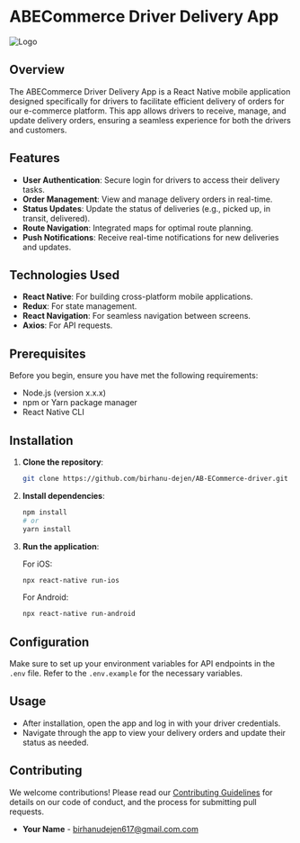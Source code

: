 # ABECommerce Driver Delivery App

![Logo](./assets/favicon.ico)

## Overview

The ABECommerce Driver Delivery App is a React Native mobile application designed specifically for drivers to facilitate efficient delivery of orders for our e-commerce platform. This app allows drivers to receive, manage, and update delivery orders, ensuring a seamless experience for both the drivers and customers.

## Features

- **User Authentication**: Secure login for drivers to access their delivery tasks.
- **Order Management**: View and manage delivery orders in real-time.
- **Status Updates**: Update the status of deliveries (e.g., picked up, in transit, delivered).
- **Route Navigation**: Integrated maps for optimal route planning.
- **Push Notifications**: Receive real-time notifications for new deliveries and updates.

## Technologies Used

- **React Native**: For building cross-platform mobile applications.
- **Redux**: For state management.
- **React Navigation**: For seamless navigation between screens.
- **Axios**: For API requests.

## Prerequisites

Before you begin, ensure you have met the following requirements:

- Node.js (version x.x.x)
- npm or Yarn package manager
- React Native CLI

## Installation

1. **Clone the repository**:

   ```bash
   git clone https://github.com/birhanu-dejen/AB-ECommerce-driver.git
   ```

2. **Install dependencies**:

   ```bash
   npm install
   # or
   yarn install
   ```

3. **Run the application**:

   For iOS:

   ```bash
   npx react-native run-ios
   ```

   For Android:

   ```bash
   npx react-native run-android
   ```

## Configuration

Make sure to set up your environment variables for API endpoints in the `.env` file. Refer to the `.env.example` for the necessary variables.

## Usage

- After installation, open the app and log in with your driver credentials.
- Navigate through the app to view your delivery orders and update their status as needed.

## Contributing

We welcome contributions! Please read our [Contributing Guidelines](CONTRIBUTING.md) for details on our code of conduct, and the process for submitting pull requests.

- **Your Name** - [birhanudejen617@gmail.com.com](mailto:your.email@example.com)
